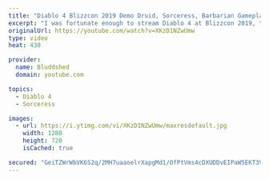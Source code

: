 ```yaml
---
title: "Diablo 4 Blizzcon 2019 Demo Druid, Sorceress, Barbarian Gameplay"
excerpt: "I was fortunate enough to stream Diablo 4 at Blizzcon 2019, this is the original Gameplay Demo from the showroom floor, enjoy! PODCAST: ..."
originalUrl: https://youtube.com/watch?v=XKzD1NZwUmw
type: video
heat: 430

provider:
  name: Bluddshed
  domain: youtube.com

topics:
  - Diablo 4
  - Sorceress

images:
  - url: https://i.ytimg.com/vi/XKzD1NZwUmw/maxresdefault.jpg
    width: 1280
    height: 720
    isCached: true

secured: "GeiTZWrWbVK6S2q/2MH7uaaoelrXapgMd1/OfPtVms4cDXUDDvEIPaW5EKT3Vp09m6ClC/REBUg9dTErXZCmDSBJjWhCuTuninnDOTThEiXRmZpGcUOpv2YuaBkHY9qHtUfTmjfyGkziOBdSsyTrdNiulikl5KPFnqX8jhaWf68uF2+Mm/fQdbi8SLglBVo7WRHvHGjlWFeYhYVLVZsL+w21KOV8ejcGf1jN/OCjNo33Re3CmWCjxJUf0xjOen+e0/qCc36iABXKreOGSN9rV2P8t51bPi56FQCCIdp0IBU8R1yTiIMjFx2qR3zS+nolqkhs5VfBMR7lUsX0oABar50DNpitgXXLx6q0x1ojXax3dIYQwuvrGhfGkmvbcqDstTHR+iwTqDcBYVPrAb5Fiw==;Qyj0ZrdOm4VgDs/5FHBzXA=="
---
```


